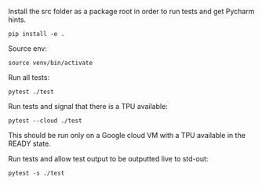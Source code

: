 Install the src folder as a package root in order to run tests and get Pycharm
hints.

    pip install -e . 

Source env:

    source venv/bin/activate

Run all tests:
    
    pytest ./test
    
Run tests and signal that there is a TPU available:

    pytest --cloud ./test    
    
This should be run only on a Google cloud VM with a TPU available in the READY
state. 

Run tests and allow test output to be outputted live to std-out:

    pytest -s ./test



